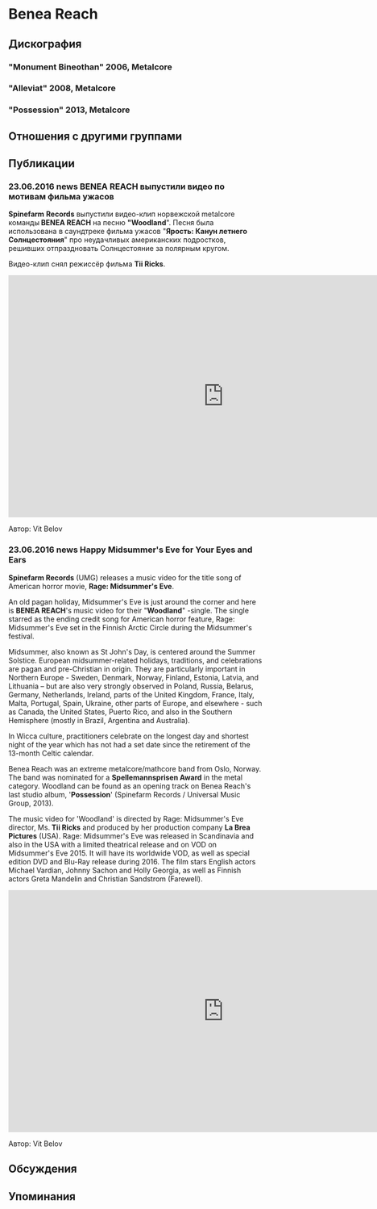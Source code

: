 # Benea Reach



## Дискография

### "Monument Bineothan" 2006, Metalcore



### "Alleviat" 2008, Metalcore



### "Possession" 2013, Metalcore




## Отношения с другими группами


## Публикации

### 23.06.2016 news BENEA REACH выпустили видео по мотивам фильма ужасов

<p><strong>Spinefarm</strong> <strong>Records</strong> выпустили видео-клип норвежской metalcore команды<strong> BENEA REACH</strong> на песню <strong>"Woodland</strong>". Песня была использована в саундтреке фильма ужасов "<strong>Ярость: Канун летнего Солнцестояния</strong>" про неудачливых американских подростков, решивших отпраздновать Солнцестояние за полярным кругом.</p><p>Видео-клип снял режиссёр фильма <strong>Tii Ricks</strong>.</p><p><center><iframe width="854" height="480" src="https://www.youtube.com/embed/r87QJxsYMgI" frameborder="0" allowfullscreen=""></iframe><p></p></center>
Автор: Vit Belov

### 23.06.2016 news Happy Midsummer&#39;s Eve for Your Eyes and Ears

<p><strong>Spinefarm Records</strong> (UMG) releases a music video for the title song of American horror movie, <strong>Rage: Midsummer's Eve</strong>.</p><p>An old pagan holiday, Midsummer's Eve is just around the corner and here is <strong>BENEA REACH</strong>'s music video for their "<strong>Woodland</strong>" -single. The single starred as the ending credit song for American horror feature, Rage: Midsummer's Eve set in the Finnish Arctic Circle during the Midsummer's festival.</p><p>Midsummer, also known as St John's Day, is centered around the Summer Solstice. European midsummer-related holidays, traditions, and celebrations are pagan and pre-Christian in origin. They are particularly important in Northern Europe - Sweden, Denmark, Norway, Finland, Estonia, Latvia, and Lithuania – but are also very strongly observed in Poland, Russia, Belarus, Germany, Netherlands, Ireland, parts of the United Kingdom, France, Italy, Malta, Portugal, Spain, Ukraine, other parts of Europe, and elsewhere - such as Canada, the United States, Puerto Rico, and also in the Southern Hemisphere (mostly in Brazil, Argentina and Australia).</p><p>In Wicca culture, practitioners celebrate on the longest day and shortest night of the year which has not had a set date since the retirement of the 13-month Celtic calendar.</p><p>Benea Reach was an extreme metalcore/mathcore band from Oslo, Norway. The band was nominated for a <strong>Spellemannsprisen Award</strong> in the metal category. Woodland can be found as an opening track on Benea Reach's last studio album, '<strong>Possession</strong>' (Spinefarm Records / Universal Music Group, 2013).</p><p>The music video for 'Woodland' is directed by Rage: Midsummer's Eve director, Ms.<strong> Tii Ricks</strong> and produced by her production company <strong>La Brea Pictures</strong> (USA). Rage: Midsummer's Eve was released in Scandinavia and also in the USA with a limited theatrical release and on VOD on Midsummer's Eve 2015. It will have its worldwide VOD, as well as special edition DVD and Blu-Ray release during 2016. The film stars English actors Michael Vardian, Johnny Sachon and Holly Georgia, as well as Finnish actors Greta Mandelin and Christian Sandstrom (Farewell).</p><p><center><iframe width="854" height="480" src="https://www.youtube.com/embed/r87QJxsYMgI" frameborder="0" allowfullscreen=""></iframe><p></p></center>
Автор: Vit Belov


## Обсуждения


## Упоминания

